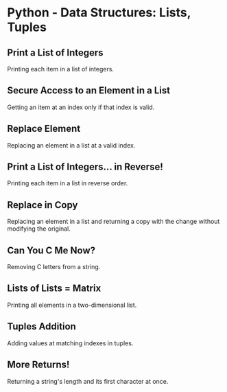 # Python - Data Structures: Lists, Tuples

## Print a List of Integers
Printing each item in a list of integers.

## Secure Access to an Element in a List
Getting an item at an index only if that index is valid.

## Replace Element
Replacing an element in a list at a valid index.

## Print a List of Integers... in Reverse!
Printing each item in a list in reverse order.

## Replace in Copy
Replacing an element in a list and returning a copy with the change without modifying the original.

## Can You C Me Now?
Removing C letters from a string.

## Lists of Lists = Matrix
Printing all elements in a two-dimensional list.

## Tuples Addition
Adding values at matching indexes in tuples.

## More Returns!
Returning a string's length and its first character at once.
